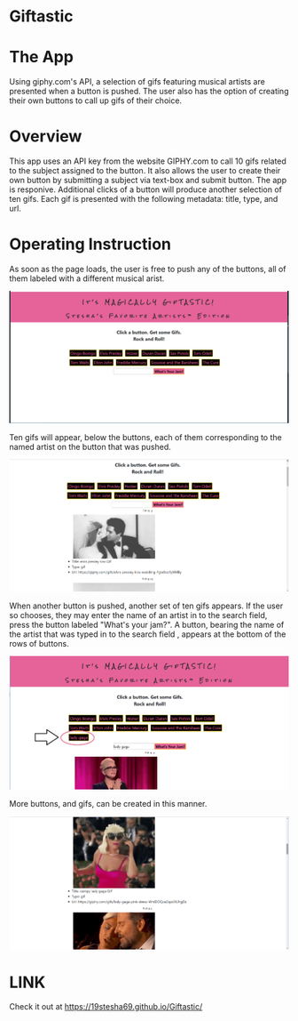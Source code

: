 # Giftastic

# The App
Using giphy.com's API, a selection of gifs featuring musical artists are presented when a button is pushed. The user also has the option of creating their own buttons to call up gifs of their choice.

# Overview
This app uses an API key from the website GIPHY.com to call 10 gifs related to the subject assigned to the button. It also allows the user to create their own button by submitting a subject via text-box and submit button. 
The app is responive. Additional clicks of a button will produce another selection of ten gifs. Each gif is presented with the following metadata: title, type, and url.

# Operating Instruction
As soon as the page loads, the user is free to push any of the buttons, all of them labeled with a different musical arist.

![](/assets/screenshots/giftasticHP.png)

Ten gifs will appear, below the buttons, each of them corresponding to the named artist on the button that was pushed.

![](/assets/screenshots/elvisGif.png)

When another button is pushed, another set of ten gifs appears. If the user so chooses, they may enter the name of an artist in to the search field, press the button labeled "What's your jam?". A button, bearing the name of the artist that was typed in to the search field , appears at the bottom of the rows of buttons. 

![](/assets/screenshots/gagaButton.png)

More buttons, and gifs, can be created in this manner.

![](/assets/screenshots/gagaGif.png)


# LINK
Check it out at https://19stesha69.github.io/Giftastic/

